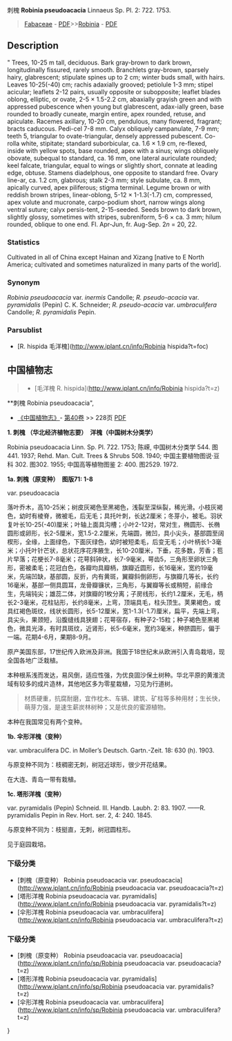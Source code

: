 刺槐 **Robinia pseudoacacia** Linnaeus Sp. Pl. 2: 722. 1753.

> [Fabaceae](http://www.iplant.cn/info/Fabaceae?t=foc) - [PDF](http://www.iplant.cn/foc/pdf/Fabaceae.pdf)>>[Robinia](http://www.iplant.cn/info/Robinia?t=foc) - [PDF](http://www.iplant.cn/foc/pdf/Robinia.pdf)

## Description
 "
Trees, 10-25 m tall, deciduous. Bark gray-brown to dark brown, longitudinally fissured, rarely smooth. Branchlets gray-brown, sparsely hairy, glabrescent; stipulate spines up to 2 cm; winter buds small, with hairs. Leaves 10-25(-40) cm; rachis adaxially grooved; petiolule 1-3 mm; stipel acicular; leaflets 2-12 pairs, usually opposite or subopposite; leaflet blades oblong, elliptic, or ovate, 2-5 × 1.5-2.2 cm, abaxially grayish green and with appressed pubescence when young but glabrescent, adax-ially green, base rounded to broadly cuneate, margin entire, apex rounded, retuse, and apiculate. Racemes axillary, 10-20 cm, pendulous, many flowered, fragrant; bracts caducous. Pedi-cel 7-8 mm. Calyx obliquely campanulate, 7-9 mm; teeth 5, triangular to ovate-triangular, densely appressed pubescent. Co-rolla white, stipitate; standard suborbicular, ca. 1.6 × 1.9 cm, re-flexed, inside with yellow spots, base rounded, apex with a sinus; wings obliquely obovate, subequal to standard, ca. 16 mm, one lateral auriculate rounded; keel falcate, triangular, equal to wings or slightly short, connate at leading edge, obtuse. Stamens diadelphous, one opposite to standard free. Ovary line-ar, ca. 1.2 cm, glabrous; stalk 2-3 mm; style subulate, ca. 8 mm, apically curved, apex piliferous; stigma terminal. Legume brown or with reddish brown stripes, linear-oblong, 5-12 × 1-1.3(-1.7) cm, compressed, apex volute and mucronate, carpo-podium short, narrow wings along ventral suture; calyx persis-tent, 2-15-seeded. Seeds brown to dark brown, slightly glossy, sometimes with stripes, subreniform, 5-6 × ca. 3 mm; hilum rounded, oblique to one end. Fl. Apr-Jun, fr. Aug-Sep. 2*n* = 20, 22.

### Statistics
Cultivated in all of China except Hainan and Xizang [native to E North America; cultivated and sometimes naturalized in many parts of the world].

### Synonym
*Robinia pseudoacacia* var. *inermis* Candolle; *R. pseudo-acacia* var. *pyramidalis* (Pepin) C. K. Schneider; *R. pseudo-acacia* var. *umbraculifera* Candolle; *R. pyramidalis* Pepin.

### Parsublist

* [R.  hispida  毛洋槐](http://www.iplant.cn/info/Robinia hispida?t=foc)

## 中国植物志

> * [毛洋槐  R.  hispida](http://www.iplant.cn/info/Robinia hispida?t=z)

**刺槐 Robinia pseudoacacia",

* [《中国植物志》](http://www.iplant.cn/frps)- [第40卷](http://www.iplant.cn/frps/vol/40) >> 228页 [PDF](http://www.iplant.cn/frps/pdf/40/228.PDF)

**1. 刺槐 （华北经济植物志要）　洋槐（中国树木分类学）**

Robinia pseudoacacia Linn. Sp. Pl. 722. 1753; 陈嵘, 中国树木分类学 544. 图441. 1937; Rehd. Man. Cult. Trees & Shrubs 508. 1940; 中国主要植物图说·豆科 302. 图302. 1955; 中国高等植物图鉴 2: 400. 图2529. 1972.

**1a. 刺槐（原变种）　图版71: 1-8**

var. pseudoacacia

落叶乔木，高10-25米；树皮灰褐色至黑褐色，浅裂至深纵裂，稀光滑。小枝灰褐色，幼时有棱脊，微被毛，后无毛；具托叶刺，长达2厘米；冬芽小，被毛。羽状复叶长10-25(-40)厘米；叶轴上面具沟槽；小叶2-12对，常对生，椭圆形、长椭圆形或卵形，长2-5厘米，宽1.5-2.2厘米，先端圆，微凹，具小尖头，基部圆至阔楔形，全缘，上面绿色，下面灰绿色，幼时被短柔毛，后变无毛；小叶柄长1-3毫米；小托叶针芒状，总状花序花序腋生，长10-20厘米，下垂，花多数，芳香；苞片早落；花梗长7-8毫米；花萼斜钟状，长7-9毫米，萼齿5，三角形至卵状三角形，密被柔毛；花冠白色，各瓣均具瓣柄，旗瓣近圆形，长16毫米，宽约19毫米，先端凹缺，基部圆，反折，内有黄斑，翼瓣斜倒卵形，与旗瓣几等长，长约16毫米，基部一侧具圆耳，龙骨瓣镰状，三角形，与翼瓣等长或稍短，前缘合生，先端钝尖；雄蕊二体，对旗瓣的1枚分离；子房线形，长约1.2厘米，无毛，柄长2-3毫米，花柱钻形，长约8毫米，上弯，顶端具毛，柱头顶生。荚果褐色，或具红褐色斑纹，线状长圆形，长5-12厘米，宽1-1.3(-1.7)厘米，扁平，先端上弯，具尖头，果颈短，沿腹缝线具狭翅；花萼宿存，有种子2-15粒；种子褐色至黑褐色，微具光泽，有时具斑纹，近肾形，长5-6毫米，宽约3毫米，种脐圆形，偏于一端。花期4-6月，果期8-9月。

原产美国东部，17世纪传入欧洲及非洲。我国于18世纪末从欧洲引入青岛栽培，现全国各地广泛栽植。

本种根系浅而发达，易风倒，适应性强，为优良固沙保土树种。华北平原的黄淮流域有较多的成片造林，其他地区多为零星栽植，习见为行道树。

> 材质硬重，抗腐耐磨，宜作枕木、车辆、建筑、矿柱等多种用材；生长快，萌芽力强，是速生薪炭林树种；又是优良的蜜源植物。

本种在我国常见有两个变种。

**1b. 伞形洋槐（变种）**

var. umbraculifera DC. in Moller’s Deutsch. Gartn.-Zeit. 18: 630 (h). 1903.

与原变种不同为：枝稠密无刺，树冠近球形，很少开花结果。

在大连、青岛一带有栽植。

**1c. 塔形洋槐（变种）**

var. pyramidalis (Pepin) Schneid. Ill. Handb. Laubh. 2: 83. 1907. ——R. pyramidalis Pepin in Rev. Hort. ser. 2, 4: 240. 1845.

与原变种不同为：枝挺直，无刺，树冠圆柱形。

见于庭园栽培。

### 下级分类
* [刺槐（原变种）  Robinia pseudoacacia var. pseudoacacia](http://www.iplant.cn/info/Robinia pseudoacacia var. pseudoacacia?t=z)
* [塔形洋槐  Robinia pseudoacacia var. pyramidalis](http://www.iplant.cn/info/Robinia pseudoacacia var. pyramidalis?t=z)
* [伞形洋槐  Robinia pseudoacacia var. umbraculifera](http://www.iplant.cn/info/Robinia pseudoacacia var. umbraculifera?t=z)

### 下级分类
* [刺槐（原变种）  Robinia pseudoacacia var. pseudoacacia](http://www.iplant.cn/info/sp/Robinia pseudoacacia var. pseudoacacia?t=z)
* [塔形洋槐  Robinia pseudoacacia var. pyramidalis](http://www.iplant.cn/info/sp/Robinia pseudoacacia var. pyramidalis?t=z)
* [伞形洋槐  Robinia pseudoacacia var. umbraculifera](http://www.iplant.cn/info/sp/Robinia pseudoacacia var. umbraculifera?t=z)

}